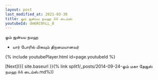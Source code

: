 ```yaml
---
layout: post
last_modified_at: 2021-03-30
title: ஓம் ஜன்யய நமஹ ௧௧ டைம்ஸ்
youtubeId: dm6RC0hLL_8
---
```

 
 
 ஓம் ஜன்யய நமஹ  
 
 -  யார் போரில் மிகவும் திறமையானவர் 
 
  
 
  
 
 
 
 
 
 


{% include youtubePlayer.html id=page.youtubeId %}
 
[Next]({{ site.baseurl }}{% link  split1/_posts/2014-09-24-ஓம் மகா தேஜஸ் நமஹ ௧௧ டைம்ஸ்.md%})
 
